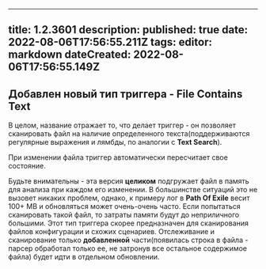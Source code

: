 
---
title: 1.2.3601
description: 
published: true
date: 2022-08-06T17:56:55.211Z
tags: 
editor: markdown
dateCreated: 2022-08-06T17:56:55.149Z
---		
		
## Добавлен новый тип триггера - File Contains Text

В целом, название отражает то, что делает триггер - он позволяет сканировать файл на наличие определенного текста(поддерживаются регулярные выражения и лямбды, по аналогии с **Text Search**).

При изменении файла триггер автоматически пересчитает свое состояние.

Будьте внимательны - эта версия **целиком** подгружает файл в память для анализа при каждом его изменении. В большинстве ситуаций это не вызовет никаких проблем, однако, к примеру лог в **Path Of Exile** весит 100+ MB и обновляться может очень-очень часто. Если попытаться сканировать такой файл, то затраты памяти будут до неприличного большими. Этот тип триггера скорее предназначен для сканирования файлов конфигурации и схожих сценариев. Отслеживание и сканирование только **добавленной** части(появилась строка в файла - парсер обработал только ее, не затронув все остальное содержимое файла) будет идти в отдельном обновлении.  